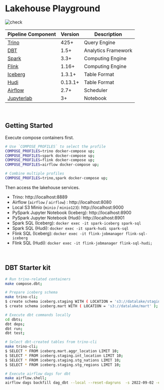 # Lakehouse Playground

![check](https://github.com/1ambda/lakehouse/actions/workflows/check.yml/badge.svg)

| Pipeline Component                     | Version | Description         |
|----------------------------------------|---------|---------------------|
| [Trino](https://trino.io/)             | 425+    | Query Engine        |
| [DBT](https://www.getdbt.com/)         | 1.5+    | Analytics Framework |
| [Spark](https://spark.apache.org/)     | 3.3+    | Computing Engine    |
| [Flink](https://flink.apache.org/)     | 1.16+   | Computing Engine    |
| [Iceberg](https://iceberg.apache.org/) | 1.3.1+  | Table Format        |
| [Hudi](https://hudi.apache.org/)       | 0.13.1+ | Table Format        |
| [Airflow](https://airflow.apache.org/) | 2.7+    | Scheduler           |
| [Jupyterlab](https://jupyter.org/)     | 3+      | Notebook            |

<br/>

## Getting Started

Execute compose containers first.

```bash
# Use `COMPOSE_PROFILES` to select the profile
COMPOSE_PROFILES=trino docker-compose up;
COMPOSE_PROFILES=spark docker-compose up;
COMPOSE_PROFILES=flink docker-compose up;
COMPOSE_PROFILES=airflow docker-compose up;

# Combine multiple profiles
COMPOSE_PROFILES=trino,spark docker-compose up;
```

Then access the lakehouse services.

- Trino: http://localhost:8889
- Airflow (`airflow` / `airflow`) : http://localhost:8080
- Local S3 Minio (`minio` / `minio123`): http://localhost:9000
- PySpark Jupyter Notebook (Iceberg): http://localhost:8900
- PySpark Jupyter Notebook (Hudi): http://localhost:8901
- Spark SQL (Iceberg): `docker exec -it spark-iceberg spark-sql`
- Spark SQL (Hudi): `docker exec -it spark-hudi spark-sql`
- Flink SQL (Iceberg): `docker exec -it flink-jobmanager flink-sql-iceberg`
- Flink SQL (Hudi): `docker exec -it flink-jobmanager flink-sql-hudi;`

<br/>

## DBT Starter kit

```bash
# Run trino-related containers
make compose.dbt;

# Prepare iceberg schema
make trino-cli;
$ create schema iceberg.staging WITH ( LOCATION = 's3://datalake/staging' );
$ create schema iceberg.mart WITH ( LOCATION = 's3://datalake/mart' );

# Execute dbt commands locally
cd dbts;
dbt deps;
dbt run;
dbt test;

# Select dbt-created tables from trino-cli
make trino-cli;
$ SELECT * FROM iceberg.mart.aggr_location LIMIT 10;
$ SELECT * FROM iceberg.staging.int_location LIMIT 10;
$ SELECT * FROM iceberg.staging.stg_nations LIMIT 10;
$ SELECT * FROM iceberg.staging.stg_regions LIMIT 10;

# Execute airflow dags for dbt
make airflow.shell;
airflow dags backfill dag_dbt --local --reset-dagruns  -s 2022-09-02 -e 2022-09-03;
```
